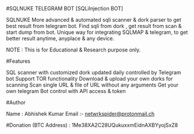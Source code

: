 #SQLNUKE TELEGRAM BOT [SQLiInjection BOT]

SQLNUKE More advanced & automated sqli scanner & dork parser to get best result from telegram bot. Find sqli from dork , get result from scan & start dump from bot.
Unique way for integrating SQLMAP & telegram, to get better result anytime, anyplace & any device.

NOTE : This is for Educational & Research purpose only.

#Features

SQL scanner with customized dork updated daily controlled by Telegram bot
Support TOR functionality
Download & upload your own dorks for scanning
Scan single URL & file of URL without any arguments
Get your own telegram Bot control with API access & token


#Author

Name : Abhishek Kumar
Email :- netwrkspider@protonmail.ch

#Donation
(BTC Address) : 1Me38XA2C28UQukuxxmEidnAXBYyojSxZ8
